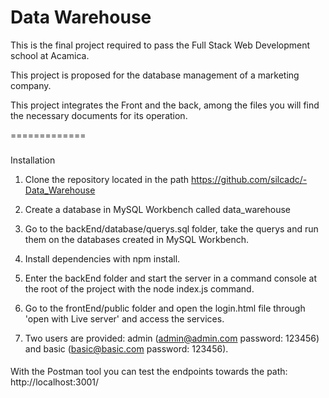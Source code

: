 #
Data Warehouse
=============
This is the final project required to pass the Full Stack Web Development school at Acamica.

This project is proposed for the database management of a marketing company. 

This project integrates the Front and the back, among the files you will find the necessary documents for its operation.

=============

### 
Installation


1. Clone the repository located in the path https://github.com/silcadc/-Data_Warehouse

2. Create a database in MySQL Workbench called data_warehouse

3. Go to the backEnd/database/querys.sql folder, take the querys and run them on the databases created in MySQL Workbench.

4. Install dependencies with npm install.

5. Enter the backEnd folder and start the server in a command console at the root of the project with the node index.js command.

6. Go to the frontEnd/public folder and open the login.html file through 'open with Live server' and access the services.

7. Two users are provided: admin (admin@admin.com password: 123456) and basic (basic@basic.com password: 123456).

#### 
With the Postman tool you can test the endpoints towards the path: http://localhost:3001/